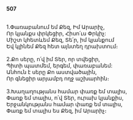 **507**

\
1.Փառաբանում եմ Քեզ, Իմ Արարիչ,\
Որ կյանքս փրկեցիր, Հիսո՛ւս Փրկիչ:\
Միշտ կհետևեմ Քեզ, Տե՛ր, իմ կյանքում\
Եվ կլինեմ Քեզ հետ այնտեղ դրախտում։\
\
2.Քո սերը, ո՛վ իմ Տեր, որ տվեցիր,\
Պիտի պատմեմ, երգեմ, փառաբանեմ:\
Անհուն է սերը Քո աստվածային,\
Որ գնեցիր արյամբդ ողջ աշխարհին։\
\
3.Խաղաղությանս համար փառք եմ տալիս,\
Փառք եմ տալիս, ո՛վ Տեր, ուրախ կյանքիս,\
Երջանկությանս համար փառք եմ տալիս,\
Փառք եմ տալիս ես Քեզ, իմ Արարիչ։
